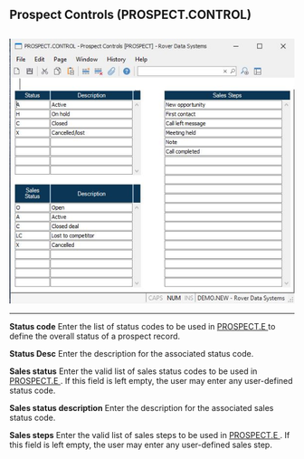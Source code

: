 ##  Prospect Controls (PROSPECT.CONTROL)

<PageHeader />

##

![](./PROSPECT-CONTROL-1.jpg)

** **  
  
**Status code** Enter the list of status codes to be used in [ PROSPECT.E ](../../PROSPECT-E/README.md) to define the overall status of a prospect record.   
  
**Status Desc** Enter the description for the associated status code.  
  
**Sales status** Enter the valid list of sales status codes to be used in [ PROSPECT.E ](../../PROSPECT-E/README.md) . If this field is left empty, the user may enter any user-defined status code.   
  
**Sales status description** Enter the description for the associated sales
status code.  
  
**Sales steps** Enter the valid list of sales steps to be used in [ PROSPECT.E ](../../PROSPECT-E/README.md) . If this field is left empty, the user may enter any user-defined sales step.   
  
  
<badge text= "Version 8.10.57" vertical="middle" />

<PageFooter />